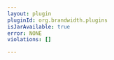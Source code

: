 ```yaml
---
layout: plugin
pluginId: org.brandwidth.plugins
isJarAvailable: true
error: NONE
violations: []

---
```

